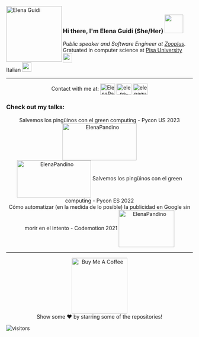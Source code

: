 <img align="left" width="150" height="150" alt="Elena Guidi" src="https://avatars.githubusercontent.com/u/37119745?v=4?transparent=1&palette=1"/>

### Hi there, I'm Elena Guidi (She/Her) <img src="https://media.giphy.com/media/mGcNjsfWAjY5AEZNw6/giphy.gif" width="50">

  <p><em>Public speaker and Software Engineer at <a href="https://www.zooplus.es/">Zooplus</a>. </em>
  <br>Gratuated in computer science at <a href="https://di.unipi.it/en/">Pisa University</a> <img src="https://media.giphy.com/media/fYSnHlufseco8Fh93Z/giphy.gif"      width="25">
  <br>Italian <img src="https://www.rcm.it/wp-content/uploads/2016/12/bandiera-italia.png" width="25">
  <hr/>
  
  <p align="center">
  Contact with me at:
  <a href="https://twitter.com/ElenaPandino" target="blank"><img align="center" src="https://raw.githubusercontent.com/rahuldkjain/github-profile-readme-generator/master/src/images/icons/Social/twitter.svg" alt="ElenaPandino" height="30" width="40" /></a>
<a href="https://linkedin.com/in/elena-guidi-2607" target="blank"><img align="center" src="https://raw.githubusercontent.com/rahuldkjain/github-profile-readme-generator/master/src/images/icons/Social/linked-in-alt.svg" alt="elena-guidi-2607" height="30" width="40" /></a>
<a href="https://instagram.com/elenaguidi" target="blank"><img align="center" src="https://raw.githubusercontent.com/rahuldkjain/github-profile-readme-generator/master/src/images/icons/Social/instagram.svg" alt="elenaguidi" height="30" width="40" /></a>
  </p>
  
 ### Check out my talks: 
<p align="center">
  Salvemos los pingüinos con el green computing - Pycon US 2023 <a href="https://events.hubilo.com/pycon-us-2023/session/194102" target="blank"><img align="center" src="https://us.pycon.org/2023/static/images/logo-2023.e2af3d60842d.svg" alt="ElenaPandino" height="100" width="200" /></a>
    <br>
    <a href="https://www.youtube.com/watch?v=FA6VzX36DwU" target="blank"><img align="center" src="https://2022.es.pycon.org/theme/images/piconesGR_horizontal.svg" alt="ElenaPandino" height="100" width="200" /></a> Salvemos los pingüinos con el green computing - Pycon ES 2022
    <br>
    Cómo automatizar (en la medida de lo posible) la publicidad en Google sin morir en el intento - Codemotion 2021 <a href="https://talks.codemotion.com/cmo-automatizar-en-la-medida-de-lo-posib?_ga=2.226763359.312100723.1670523772-1028334606.1648067708&_gl=1%2a19576wx%2a_ga%2aMTAyODMzNDYwNi4xNjQ4MDY3NzA4%2a_ga_52S30H0VCG%2aMTY3MDUyMzc4NC4xLjAuMTY3MDUyMzc4NC4wLjAuMA.." target="blank"><img align="center" src="https://www.devacademy.es/wp-content/uploads/2019/07/CDM_2018_logo_payoff_orange_blue_RGB-768x287.jpg" alt="ElenaPandino" height="100" width="150" </p>

  
  <hr/>
  <p align="center">
    <a href="https://www.buymeacoffee.com/guidielena" target="_blank"><img src="https://cdn.buymeacoffee.com/buttons/v2/default-red.png" alt="Buy Me A Coffee" width="150" ></a>
    <br>
    Show some ❤️ by starring some of the repositories!
  </p>

![visitors](https://visitor-badge.laobi.icu/badge?page_id=ElePan.ElePan)
  
